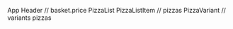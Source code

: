 App
    Header  // basket.price
    PizzaList
        PizzaListItem   // pizzas
            PizzaVariant    // variants pizzas